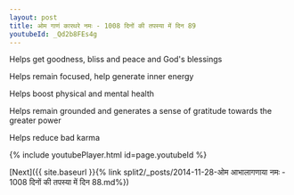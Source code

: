 ```yaml
---
layout: post
title: ओम गाणं कारथरे नमः - 1008 दिनों की तपस्या में दिन 89
youtubeId: _Qd2b8FEs4g
---
```

 
 
Helps get goodness, bliss and peace and God's blessings
 
Helps remain focused, help generate inner energy 
 
Helps boost physical and mental health 
 
Helps remain grounded and generates a sense of gratitude towards the greater power 
 
Helps reduce bad karma
 
 
 
 


{% include youtubePlayer.html id=page.youtubeId %}
 
[Next]({{ site.baseurl }}{% link  split2/_posts/2014-11-28-ओम आभालागणाया नमः - 1008 दिनों की तपस्या में दिन 88.md%})
 
